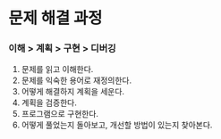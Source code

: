 # 문제 해결 과정
### 이해 > 계획 > 구현 > 디버깅
1. 문제를 읽고 이해한다.
2. 문제를 익숙한 용어로 재정의한다.
3. 어떻게 해결하지 계획을 세운다.
4. 계획을 검증한다.
5. 프로그램으로 구현한다.
6. 어떻게 풀었는지 돌아보고, 개선할 방법이 있는지 찾아본다.

